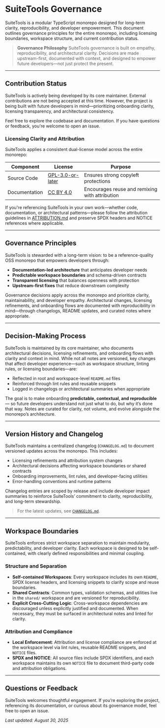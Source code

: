 # SuiteTools Governance

SuiteTools is a modular TypeScript monorepo designed for long-term clarity, reproducibility, and developer empowerment. This document outlines governance principles for the entire monorepo, including licensing boundaries, workspace structure, and current contribution status.

> **Governance Philosophy**
> SuiteTools governance is built on empathy, reproducibility, and architectural clarity.
> Decisions are made upstream-first, documented with context, and designed to empower future developers—not just protect the present.

---

## Contribution Status

SuiteTools is actively being developed by its core maintainer. External contributions are not being accepted at this time. However, the project is being built with future developers in mind—prioritizing onboarding clarity, licensing transparency, and architectural consistency.

Feel free to explore the codebase and documentation. If you have questions or feedback, you're welcome to open an issue.

### Licensing Clarity and Attribution

SuiteTools applies a consistent dual-license model across the entire monorepo:

| Component      | License                          | Purpose                                        |
|----------------|----------------------------------|------------------------------------------------|
| Source Code    | [GPL-3.0-or-later](../LICENSE)   | Ensures strong copyleft protections            |
| Documentation  | [CC BY 4.0](../LICENSE-DOCS.md)  | Encourages reuse and remixing with attribution |

If you're referencing SuiteTools in your own work—whether code, documentation, or architectural patterns—please follow the attribution guidelines in [ATTRIBUTION.md](./ATTRIBUTION.md) and preserve SPDX headers and NOTICE references where applicable.

---

## Governance Principles

SuiteTools is stewarded with a long-term vision: to be a reference-quality OSS monorepo that empowers developers through:

- **Documentation-led architecture** that anticipates developer needs
- **Predictable workspace boundaries** and schema-driven contracts
- **Transparent licensing** that balances openness with protection
- **Upstream-first fixes** that reduce downstream complexity

Governance decisions apply across the monorepo and prioritize clarity, maintainability, and developer empathy. Architectural changes, licensing refinements, and onboarding flows are documented with reproducibility in mind—through changelogs, README updates, and curated notes where appropriate.

---

## Decision-Making Process

SuiteTools is maintained by its core maintainer, who documents architectural decisions, licensing refinements, and onboarding flows with clarity and context in mind. While not all notes are versioned, key changes that affect developer experience—such as workspace structure, linting rules, or licensing boundaries—are:

- Reflected in root and workspace-level `README.md` files
- Reinforced through lint rules and reusable snippets
- Logged in changelogs or architectural summaries when appropriate

The goal is to make onboarding **predictable, contextual, and reproducible** — so future developers understand not just what to do, but why it’s done that way. Notes are curated for clarity, not volume, and evolve alongside the monorepo’s architecture.

---

## Version History and Changelog

SuiteTools maintains a centralized changelog (`CHANGELOG.md`) to document versioned updates across the monorepo. This includes:

- Licensing refinements and attribution system changes
- Architectural decisions affecting workspace boundaries or shared contracts
- Onboarding improvements, lint rules, and developer-facing utilities
- Error-handling conventions and runtime patterns

Changelog entries are scoped by release and include developer impact summaries to reinforce SuiteTools’ commitment to clarity, reproducibility, and long-term stewardship.

> For the latest updates, see [`CHANGELOG.md`](../CHANGELOG.md).

---

## Workspace Boundaries

SuiteTools enforces strict workspace separation to maintain modularity, predictability, and developer clarity. Each workspace is designed to be self-contained, with clearly defined responsibilities and minimal coupling.

### Structure and Separation

- **Self-contained Workspaces**: Every workspace includes its own `README`, SPDX license headers, and licensing snippets to clarify scope and reuse boundaries.
- **Shared Contracts**: Common types, validation schemas, and utilities live in the `shared/` workspace and are versioned for reproducibility.
- **Explicit Cross-Cutting Logic**: Cross-workspace dependencies are discouraged unless explicitly justified and documented. When necessary, they must be surfaced in architectural notes and linted for clarity.

### Attribution and Compliance

- **Local Enforcement**: Attribution and license compliance are enforced at the workspace level via lint rules, reusable README snippets, and `NOTICE` files.
- **SPDX and NOTICE**: All source files include SPDX identifiers, and each workspace maintains its own `NOTICE` file to document third-party code and attribution obligations.

---

## Questions or Feedback

SuiteTools welcomes thoughtful engagement. If you’re exploring the project, referencing its documentation, or curious about its governance model, feel free to open an issue.

_Last updated: August 30, 2025_
